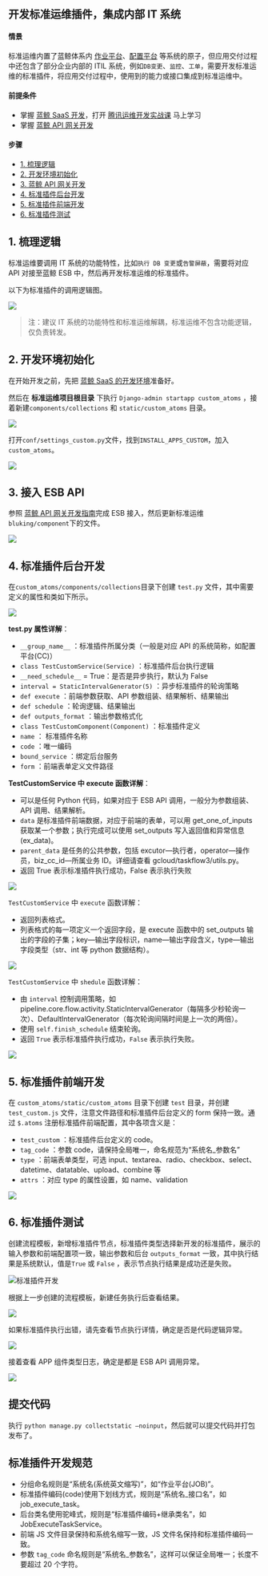 开发标准运维插件，集成内部 IT 系统
---

#### 情景 
标准运维内置了蓝鲸体系内 [作业平台](https://docs.bk.tencent.com/job/)、[配置平台](https://docs.bk.tencent.com/cmdb/) 等系统的原子，但应用交付过程中还包含了部分企业内部的 ITIL 系统，例如`DB变更`、`监控`、`工单`，需要开发标准运维的标准插件，将应用交付过程中，使用到的能力或接口集成到标准运维中。

#### 前提条件 

- 掌握 [蓝鲸 SaaS 开发](https://docs.bk.tencent.com/dev_saas/)，打开 [腾讯运维开发实战课](https://bk.tencent.com/s-mart/community/question/440) 马上学习
- 掌握 [蓝鲸 API 网关开发](https://docs.bk.tencent.com/esb/)

#### 步骤 
- [1. 梳理逻辑](#Logic)
- [2. 开发环境初始化](#Django)
- [3. 蓝鲸 API 网关开发](#ESB)
- [4. 标准插件后台开发](#atomic)
- [5. 标准插件前端开发](#front)
- [6. 标准插件测试](#test)


## 1. 梳理逻辑 

标准运维要调用 IT 系统的功能特性，比如`执行 DB 变更`或`告警屏蔽`，需要将对应 API 对接至蓝鲸 ESB 中，然后再开发标准运维的标准插件。

以下为标准插件的调用逻辑图。

![](media/15643115225611.jpg)

> 注：建议 IT 系统的功能特性和标准运维解耦，标准运维不包含功能逻辑，仅负责转发。

## 2. 开发环境初始化 

在开始开发之前，先把 [蓝鲸 SaaS 的开发环境](https://docs.bk.tencent.com/dev_saas/)准备好。

然后在 **标准运维项目根目录** 下执行 `Django-admin startapp custom_atoms` ，接着新建`components/collections` 和 `static/custom_atoms` 目录。

![](./media/31.png)

打开`conf/settings_custom.py`文件，找到`INSTALL_APPS_CUSTOM`，加入`custom_atoms`。

![](./media/32.png)

## 3. 接入 ESB API 

参照 [蓝鲸 API 网关开发指南](https://docs.bk.tencent.com/esb/)完成 ESB 接入，然后更新标准运维`bluking/component`下的文件。

![](./media/33.png)

## 4. 标准插件后台开发 

在`custom_atoms/components/collections`目录下创建 `test.py` 文件，其中需要定义的属性和类如下所示。

![](./media/34.png)

**test.py 属性详解**：
- `__group_name__` ：标准插件所属分类（一般是对应 API 的系统简称，如配置平台(CC)）
- `class TestCustomService(Service)` ：标准插件后台执行逻辑
- `__need_schedule__` = True：是否是异步执行，默认为 False
- `interval = StaticIntervalGenerator(5)` ：异步标准插件的轮询策略
- `def execute` ：前端参数获取、API 参数组装、结果解析、结果输出
- `def schedule` ：轮询逻辑、结果输出
- `def outputs_format` ：输出参数格式化
- `class TestCustomComponent(Component)` ：标准插件定义
- `name` ： 标准插件名称
- `code` ：唯一编码
- `bound_service` ：绑定后台服务
- `form` ：前端表单定义文件路径

**TestCustomService 中 execute 函数详解**：
- 可以是任何 Python 代码，如果对应于 ESB API 调用，一般分为参数组装、API 调用、结果解析。
- `data` 是标准插件前端数据，对应于前端的表单，可以用 get_one_of_inputs 获取某一个参数；执行完成可以使用 set_outputs 写入返回值和异常信息(ex_data)。
- `parent_data` 是任务的公共参数，包括 excutor—执行者，operator—操作员，biz_cc_id—所属业务 ID。详细请查看 gcloud/taskflow3/utils.py。
- 返回 True 表示标准插件执行成功，False 表示执行失败

![](./media/35.png)

`TestCustomService` 中 `execute` 函数详解：
- 返回列表格式。
- 列表格式的每一项定义一个返回字段，是 execute 函数中的 set_outputs 输出的字段的子集；key—输出字段标识，name—输出字段含义，type—输出字段类型（str、int 等 python 数据结构）。

![](./media/36.png)

`TestCustomService` 中 `shedule` 函数详解：
- 由 `interval` 控制调用策略，如 pipeline.core.flow.activity.StaticIntervalGenerator（每隔多少秒轮询一次）、DefaultIntervalGenerator（每次轮询间隔时间是上一次的两倍）。
- 使用 `self.finish_schedule` 结束轮询。
- 返回 `True` 表示标准插件执行成功，`False` 表示执行失败。

![](./media/37.png)

## 5. 标准插件前端开发 

在 `custom_atoms/static/custom_atoms` 目录下创建 `test` 目录，并创建 `test_custom.js` 文件，注意文件路径和标准插件后台定义的 form 保持一致。通过 `$.atoms` 注册标准插件前端配置，其中各项含义是：
- `test_custom` ：标准插件后台定义的 code。
- `tag_code` ：参数 code，请保持全局唯一，命名规范为“系统名_参数名”
- `type` ：前端表单类型，可选 input、textarea、radio、checkbox、select、datetime、datatable、upload、combine 等
- `attrs` ：对应 type 的属性设置，如 name、validation

![](./media/38.png)

## 6. 标准插件测试 

创建流程模板，新增标准插件节点，标准插件类型选择新开发的标准插件，展示的输入参数和前端配置项一致，输出参数和后台 `outputs_format` 一致，其中执行结果是系统默认，值是`True` 或 `False` ，表示节点执行结果是成功还是失败。

![标准插件开发](media/%E6%A0%87%E5%87%86%E6%8F%92%E4%BB%B6%E5%BC%80%E5%8F%91.png)

根据上一步创建的流程模板，新建任务执行后查看结果。

![](./media/40.png)

如果标准插件执行出错，请先查看节点执行详情，确定是否是代码逻辑异常。

![](./media/41.png)

接着查看 APP 组件类型日志，确定是都是 ESB API 调用异常。

![](./media/42.png)

## 提交代码 

执行 `python manage.py collectstatic –noinput`，然后就可以提交代码并打包发布了。

## 标准插件开发规范 

- 分组命名规则是“系统名(系统英文缩写)”，如“作业平台(JOB)”。
- 标准插件编码(code)使用下划线方式，规则是“系统名_接口名”，如 job_execute_task。
- 后台类名使用驼峰式，规则是“标准插件编码+继承类名”，如 JobExecuteTaskService。
- 前端 JS 文件目录保持和系统名缩写一致，JS 文件名保持和标准插件编码一致。
- 参数 `tag_code` 命名规则是“系统名_参数名”，这样可以保证全局唯一；长度不要超过 20 个字符。



